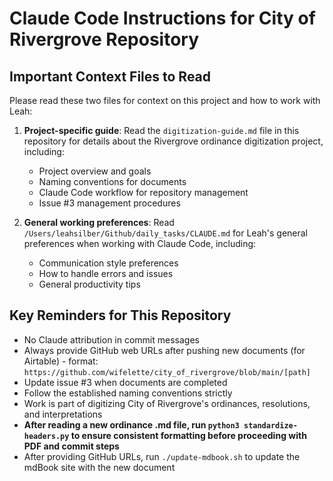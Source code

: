# Claude Code Instructions for City of Rivergrove Repository

## Important Context Files to Read

Please read these two files for context on this project and how to work with Leah:

1. **Project-specific guide**: Read the `digitization-guide.md` file in this repository for details about the Rivergrove ordinance digitization project, including:
   - Project overview and goals
   - Naming conventions for documents
   - Claude Code workflow for repository management
   - Issue #3 management procedures

2. **General working preferences**: Read `/Users/leahsilber/Github/daily_tasks/CLAUDE.md` for Leah's general preferences when working with Claude Code, including:
   - Communication style preferences
   - How to handle errors and issues
   - General productivity tips

## Key Reminders for This Repository

- No Claude attribution in commit messages
- Always provide GitHub web URLs after pushing new documents (for Airtable) - format: `https://github.com/wifelette/city_of_rivergrove/blob/main/[path]`
- Update issue #3 when documents are completed
- Follow the established naming conventions strictly
- Work is part of digitizing City of Rivergrove's ordinances, resolutions, and interpretations
- **After reading a new ordinance .md file, run `python3 standardize-headers.py` to ensure consistent formatting before proceeding with PDF and commit steps**
- After providing GitHub URLs, run `./update-mdbook.sh` to update the mdBook site with the new document